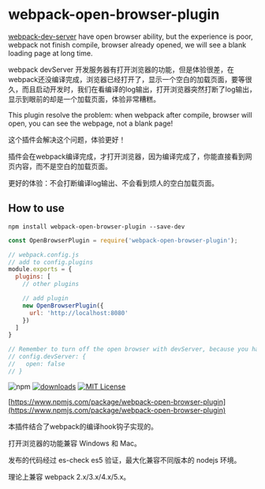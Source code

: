# webpack-open-browser-plugin

[webpack-dev-server](https://github.com/webpack/webpack-dev-server) have open browser ability, but the experience is poor, webpack not finish compile, browser already opened, we will see a blank loading page at long time.

webpack devServer 开发服务器有打开浏览器的功能，但是体验很差，在webpack还没编译完成，浏览器已经打开了，显示一个空白的加载页面，要等很久，而且启动开发时，我们在看编译的log输出，打开浏览器突然打断了log输出，显示到眼前的却是一个加载页面，体验非常糟糕。

This plugin resolve the problem: when webpack after compile, browser will open, you can see the webpage, not a blank page!

这个插件会解决这个问题，体验更好！

插件会在webpack编译完成，才打开浏览器，因为编译完成了，你能直接看到网页内容，而不是空白的加载页面。

更好的体验：不会打断编译log输出、不会看到烦人的空白加载页面。

## How to use
```console
npm install webpack-open-browser-plugin --save-dev
```
```javascript
const OpenBrowserPlugin = require('webpack-open-browser-plugin');

// webpack.config.js
// add to config.plugins
module.exports = {
  plugins: [
    // other plugins

    // add plugin
    new OpenBrowserPlugin({
      url: 'http://localhost:8080'
    })
  ]
}

// Remember to turn off the open browser with devServer, because you have OpenBrowserPlugin now.
// config.devServer: {
//   open: false
// }
```
![npm](https://img.shields.io/npm/v/webpack-open-browser-plugin)
[![downloads](https://img.shields.io/npm/dm/webpack-open-browser-plugin.svg?style=flat-square)](https://www.npmtrends.com/webpack-open-browser-plugin)
[![MIT License](https://img.shields.io/npm/l/webpack-open-browser-plugin.svg?style=flat-square)](https://github.com/fisker/webpack-open-browser-plugin/blob/master/license)

[https://www.npmjs.com/package/webpack-open-browser-plugin](https://www.npmjs.com/package/webpack-open-browser-plugin)

本插件结合了webpack的编译hook钩子实现的。

打开浏览器的功能兼容 Windows 和 Mac。

发布的代码经过 es-check es5 验证，最大化兼容不同版本的 nodejs 环境。

理论上兼容 webpack 2.x/3.x/4.x/5.x。
